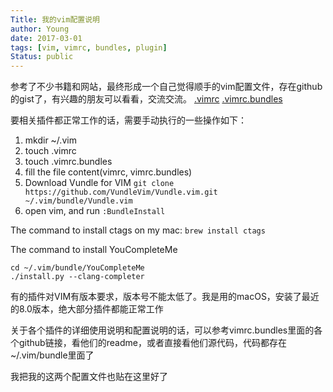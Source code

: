 ```yaml
---
Title: 我的vim配置说明
author: Young
date: 2017-03-01
tags: [vim, vimrc, bundles, plugin]
Status: public
---
```

参考了不少书籍和网站，最终形成一个自己觉得顺手的vim配置文件，存在github的gist了，有兴趣的朋友可以看看，交流交流。
[.vimrc](https://gist.github.com/yyq/b701e781b00822fb41f271eef42c9767)
[.vimrc.bundles](https://gist.github.com/yyq/750d1a1b23ea5050a7f4cf34d98b0864)

要相关插件都正常工作的话，需要手动执行的一些操作如下：
 
 1. mkdir ~/.vim
 2. touch .vimrc
 3. touch .vimrc.bundles
 4. fill the file content(vimrc, vimrc.bundles)
 5. Download Vundle for VIM ```git clone https://github.com/VundleVim/Vundle.vim.git ~/.vim/bundle/Vundle.vim```
 6. open vim, and run ```:BundleInstall```

 The command to install ctags on my mac:
 ```brew install ctags```
 
 The command to install YouCompleteMe
 ```
 cd ~/.vim/bundle/YouCompleteMe
 ./install.py --clang-completer
 ```
有的插件对VIM有版本要求，版本号不能太低了。我是用的macOS，安装了最近的8.0版本，绝大部分插件都能正常工作
 
关于各个插件的详细使用说明和配置说明的话，可以参考vimrc.bundles里面的各个github链接，看他们的readme，或者直接看他们源代码，代码都存在~/.vim/bundle里面了

我把我的这两个配置文件也贴在这里好了

<script src="https://gist.github.com/yyq/b701e781b00822fb41f271eef42c9767.js"></script>

<script src="https://gist.github.com/yyq/750d1a1b23ea5050a7f4cf34d98b0864.js"></script>



